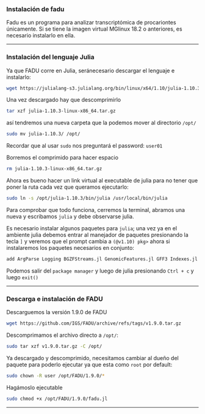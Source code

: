 ### Instalación de fadu

Fadu es un programa para analizar transcriptómica de procariontes únicamente. Si se tiene la imagen virtual MGlinux 18.2 o anteriores, es necesario instalarlo en ella.
***
### Instalación del lenguaje Julia
Ya que FADU corre en Julia, seránecesario descargar el lenguaje e instalarlo:

```bash
wget https://julialang-s3.julialang.org/bin/linux/x64/1.10/julia-1.10.3-linux-x86_64.tar.gz
```
Una vez descargado hay que descomprimirlo

```bash
tar xzf julia-1.10.3-linux-x86_64.tar.gz
```
así tendremos una nueva carpeta que la podemos mover al directorio `/opt/`

```bash
sudo mv julia-1.10.3/ /opt/
```
Recordar que al usar `sudo` nos preguntará el password: `user01`

Borremos el comprimido para hacer espacio

```bash
rm julia-1.10.3-linux-x86_64.tar.gz
```
Ahora es bueno hacer un link virtual al executable de julia para no tener que poner la ruta cada vez que queramos ejecutarlo:

```bash
sudo ln -s /opt/julia-1.10.3/bin/julia /usr/local/bin/julia
```
Para comprobar que todo funciona, cerremos la terminal, abramos una nueva y escribamos `julia` y debe observarse julia.

Es necesario instalar algunos paquetes para `julia`; una vez ya en el ambiente julia debemos entrar al manejador de paquetes presionando la tecla `]` y veremos que el prompt cambia a `(@v1.10) pkg>` ahora si instalaremos los paquetes necesarios en conjunto:

```bash
add ArgParse Logging BGZFStreams.jl GenomicFeatures.jl GFF3 Indexes.jl StructArrays.jl XAM.jl BED.jl
```
Podemos salir del `package manager` y luego de julia presionando `Ctrl + c` y luego `exit()`

***
### Descarga e instalación de FADU

Descarguemos la versión 1.9.0 de FADU
```bash
wget https://github.com/IGS/FADU/archive/refs/tags/v1.9.0.tar.gz
```
Descomprimamos el archivo directo a `/opt/`:

```bash
sudo tar xzf v1.9.0.tar.gz -C /opt/
```
Ya descargado y descomprimido, necesitamos cambiar al dueño del paquete para poderlo ejecutar ya que esta como `root` por default:

```bash
sudo chown -R user /opt/FADU/1.9.0/*
```
Hagámoslo ejecutable
```bash
sudo chmod +x /opt/FADU/1.9.0/fadu.jl
```
***
